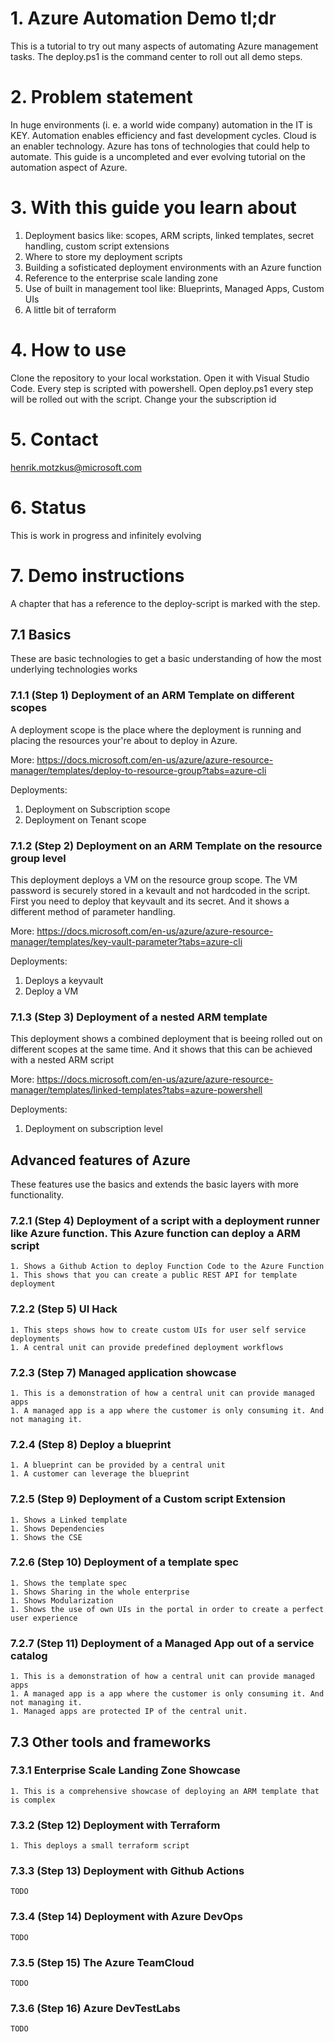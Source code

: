 # 1. Azure Automation Demo tl;dr
This is a tutorial to try out many aspects of automating Azure management tasks. The deploy.ps1 is the command center to roll out all demo steps.

# 2. Problem statement
In huge environments (i. e. a world wide company) automation in the IT is KEY. Automation enables efficiency and fast development cycles. Cloud is an enabler technology. Azure has tons of technologies that could help to automate. This guide is a uncompleted and ever evolving tutorial on the automation aspect of Azure.

# 3. With this guide you learn about 

1. Deployment basics like: scopes, ARM scripts, linked templates, secret handling, custom script extensions
1. Where to store my deployment scripts
1. Building a sofisticated deployment environments with an Azure function
1. Reference to the enterprise scale landing zone
1. Use of built in management tool like: Blueprints, Managed Apps, Custom UIs
1. A little bit of terraform

# 4. How to use

Clone the repository to your local workstation. Open it with Visual Studio Code. Every step is scripted with powershell. Open deploy.ps1 every step will be rolled out with the script. Change your the subscription id 


# 5. Contact
henrik.motzkus@microsoft.com

# 6. Status
This is work in progress and infinitely evolving 

# 7. Demo instructions

A chapter that has a reference to the deploy-script is marked with the step.

## 7.1 Basics

These are basic technologies to get a basic understanding of how the most underlying technologies works

### 7.1.1 (Step 1) Deployment of an ARM Template on different scopes 

A deployment scope is the place where the deployment is running and placing the resources your're about to deploy in Azure.

More: https://docs.microsoft.com/en-us/azure/azure-resource-manager/templates/deploy-to-resource-group?tabs=azure-cli

Deployments:    
1. Deployment on Subscription scope
1. Deployment on Tenant scope


### 7.1.2 (Step 2) Deployment on an ARM Template on the resource group level

This deployment deploys a VM on the resource group scope. The VM password is securely stored in a kevault and not hardcoded in the script. First you need to deploy that keyvault and its secret. And it shows a different method of parameter handling. 

More: https://docs.microsoft.com/en-us/azure/azure-resource-manager/templates/key-vault-parameter?tabs=azure-cli

Deployments: 
1. Deploys a keyvault
1. Deploy a VM
    
### 7.1.3 (Step 3) Deployment of a nested ARM template

This deployment shows a combined deployment that is beeing rolled out on different scopes at the same time. And it shows that this can be achieved with a nested ARM script

More: https://docs.microsoft.com/en-us/azure/azure-resource-manager/templates/linked-templates?tabs=azure-powershell

Deployments:
1. Deployment on subscription level
    
## Advanced features of Azure

These features use the basics and extends the basic layers with more functionality.

### 7.2.1 (Step 4) Deployment of a script with a deployment runner like Azure function. This Azure function can deploy a ARM script

    1. Shows a Github Action to deploy Function Code to the Azure Function
    1. This shows that you can create a public REST API for template deployment
    

### 7.2.2 (Step 5) UI Hack

    1. This steps shows how to create custom UIs for user self service deployments
    1. A central unit can provide predefined deployment workflows
    

    
### 7.2.3 (Step 7) Managed application showcase

    1. This is a demonstration of how a central unit can provide managed apps
    1. A managed app is a app where the customer is only consuming it. And not managing it.
    
### 7.2.4 (Step 8) Deploy a blueprint

    1. A blueprint can be provided by a central unit
    1. A customer can leverage the blueprint
    
### 7.2.5 (Step 9) Deployment of a Custom script Extension 

    1. Shows a Linked template 
    1. Shows Dependencies
    1. Shows the CSE
    
### 7.2.6 (Step 10) Deployment of a template spec

    1. Shows the template spec
    1. Shows Sharing in the whole enterprise
    1. Shows Modularization
    1. Shows the use of own UIs in the portal in order to create a perfect user experience
    
### 7.2.7 (Step 11) Deployment of a Managed App out of a service catalog

    1. This is a demonstration of how a central unit can provide managed apps
    1. A managed app is a app where the customer is only consuming it. And not managing it.
    1. Managed apps are protected IP of the central unit.
    
## 7.3 Other tools and frameworks

### 7.3.1 Enterprise Scale Landing Zone Showcase

    1. This is a comprehensive showcase of deploying an ARM template that is complex

### 7.3.2 (Step 12) Deployment with Terraform

    1. This deploys a small terraform script

### 7.3.3 (Step 13) Deployment with Github Actions

    TODO

### 7.3.4 (Step 14) Deployment with Azure DevOps

    TODO

### 7.3.5 (Step 15) The Azure TeamCloud

    TODO

### 7.3.6 (Step 16) Azure DevTestLabs

    TODO
